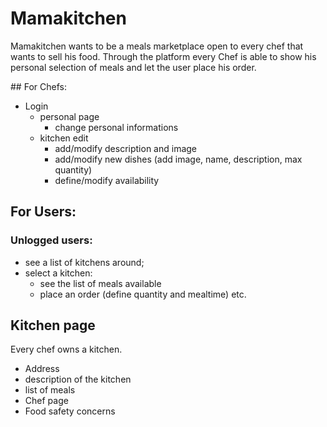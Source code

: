 # Mamakitchen
Mamakitchen wants to be a meals marketplace open to every chef that wants to sell his food.
Through the platform every Chef is able to show his personal selection of meals and let the user place his order.

## For Chefs:
- Login
  - personal page
    - change personal informations
  - kitchen edit
    - add/modify description and image
    - add/modify new dishes (add image, name, description, max quantity)
    - define/modify availability

## For Users:

### Unlogged users:
- see a list of kitchens around;
- select a kitchen:
  - see the list of meals available
  - place an order (define quantity and mealtime)
  etc.

## Kitchen page
Every chef owns a kitchen.
- Address
- description of the kitchen
- list of meals
- Chef page
- Food safety concerns
